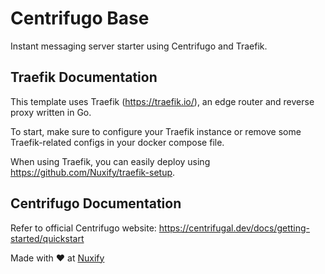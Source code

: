 # Centrifugo Base

Instant messaging server starter using Centrifugo and Traefik.

## Traefik Documentation

This template uses Traefik (https://traefik.io/), an edge router and reverse proxy written in Go.

To start, make sure to configure your Traefik instance or remove some Traefik-related configs in your docker compose file.

When using Traefik, you can easily deploy using https://github.com/Nuxify/traefik-setup. 

## Centrifugo Documentation

Refer to official Centrifugo website: https://centrifugal.dev/docs/getting-started/quickstart

Made with ❤️ at [Nuxify](https://nuxify.tech)